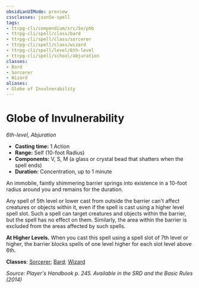 ```yaml
---
obsidianUIMode: preview
cssclasses: json5e-spell
tags:
- ttrpg-cli/compendium/src/5e/phb
- ttrpg-cli/spell/class/bard
- ttrpg-cli/spell/class/sorcerer
- ttrpg-cli/spell/class/wizard
- ttrpg-cli/spell/level/6th-level
- ttrpg-cli/spell/school/abjuration
classes:
- Bard
- Sorcerer
- Wizard
aliases:
- Globe of Invulnerability
---
```

# Globe of Invulnerability
*6th-level, Abjuration*  


- **Casting time:** 1 Action
- **Range:** Self (10-foot Radius)
- **Components:** V, S, M (a glass or crystal bead that shatters when the spell ends)
- **Duration:** Concentration, up to 1 minute

An immobile, faintly shimmering barrier springs into existence in a 10-foot radius around you and remains for the duration.

Any spell of 5th level or lower cast from outside the barrier can't affect creatures or objects within it, even if the spell is cast using a higher level spell slot. Such a spell can target creatures and objects within the barrier, but the spell has no effect on them. Similarly, the area within the barrier is excluded from the areas affected by such spells.

**At Higher Levels.** When you cast this spell using a spell slot of 7th level or higher, the barrier blocks spells of one level higher for each slot level above 6th.

**Classes**: [Sorcerer](/CLI/lists/list-spells-classes-sorcerer.md); [Bard](/CLI/lists/list-spells-classes-bard.md); [Wizard](/CLI/lists/list-spells-classes-wizard.md)

*Source: Player's Handbook p. 245. Available in the <span title='Systems Reference Document (5.1)'>SRD</span> and the Basic Rules (2014)*